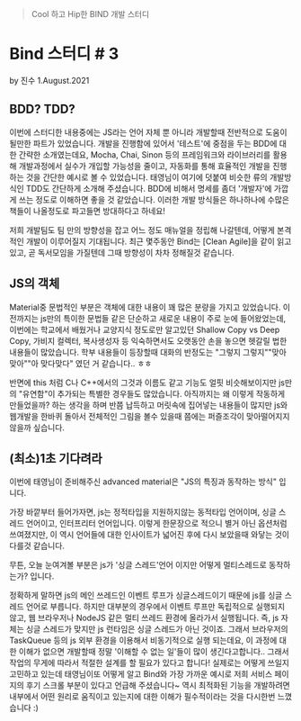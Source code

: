 > Cool 하고 Hip한 BIND 개발 스터디
# Bind 스터디 # 3
by 진수
 1.August.2021



## BDD? TDD?

이번에 스터디한 내용중에는 JS라는 언어 자체 뿐 아니라 개발할때 전반적으로 도움이 될만한 파트가 있었습니다.
개발을 진행함에 있어서 '테스트'에 중점을 두는 BDD에 대한 간략한 소개였는데요,
 Mocha, Chai, Sinon 등의 프레임워크와 라이브러리를 활용해 개발과정에서 실수가 개입할 가능성을 줄이고, 자동화를 통해 효율적인 개발을 진행하는 것을 간단한 예시로 볼 수 있었습니다.
태영님이 여기에 덧붙여 비슷한 류의 개발방식인 TDD도 간단하게 소개해 주셨습니다. BDD에 비해서 명세를 좀더 '개발자'에 가깝게 쓰는 정도로 이해하면 좋을 것 같았습니다. 이러한 개발 방식들은 하나하나에 수많은 책들이 나올정도로 파고들면 방대하다고 하네요!

저희 개발팀도 팀 만의 방향성을 잡고 어느 정도 매뉴얼을 정립해 나갈텐데, 어떻게 본격적인 개발이 이루어질지 기대됩니다. 최근 몇주동안 Bind는 [Clean Agile]을 같이 읽고 있고, 곧 독서모임을 가질텐데 그때 방향성이 차차 정해질것 같습니다.



## JS의 객체

Material중 문법적인 부분은 객체에 대한 내용이 꽤 많은 분량을 가지고 있었습니다.
이전까지는 js만의 특이한 문법들 같은 단순하고 새로운 내용이 주로 눈에 들어왔었는데, 이번에는 학교에서 배웠거나 교양지식 정도로만 알고있던 Shallow Copy vs Deep Copy, 가비지 컬렉터, 복사생성자 등 익숙하면서도 오랫동안 손을 놓으면 헷갈릴 법한 내용들이 많았습니다. 학부 내용들이 등장할때 대화의 반정도는 "그렇지 그렇지""맞아맞아""아 맞다맞다" 였던 거 같습니다.. ㅎㅎ

반면에 this 처럼 C나 C++에서의 그것과 이름도 같고 기능도 얼핏 비슷해보이지만 js만의 "유연함"이 추가되는 특별한 경우들도 많았습니다. 아직까지는 왜 이렇게 작동하게 만들었을까? 하는 생각을 하며 반쯤 납득하고 머릿속에 집어넣는 내용들이 많지만 js와 웹개발을 한바퀴 돌아서 전체적인 그림을 볼수 있을때 쯤에는 퍼즐조각이 맞아떨어지지 않을까 싶습니다.



## (최소)1초 기다려라

이번에 태영님이 준비해주신 advanced material은 "JS의 특징과 동작하는 방식" 입니다.

가장 바깥부터 들어가자면, js는 정적타입을 지원하지않는 동적타입 언어이며, 싱글 스레드 언어이고, 인터프리터 언어입니다. 이렇게 한문장으로 적으니 별거 아닌 옵션처럼 쓰여졌지만, 이 역시 언어들에 대한 인사이트가 넓어진 후에 다시 보았을때 와닿는 것이 다를것 같습니다.

무튼, 오늘 눈여겨볼 부분은 js가 '싱글 스레드'언어 이지만 어떻게 멀티스레드로 동작하는가? 입니다.

정확하게 말하면 js의 메인 쓰레드인 이벤트 루프가 싱글스레드이기 때문에 js를 싱글 스레드 언어로 부릅니다. 하지만 대부분의 경우에서 이벤트 루프만 독립적으로 실행되지 않고, 웹 브라우저나 NodeJS 같은 멀티 쓰레드 환경에 올라가서 실행됩니다. 즉, js 자체는 싱글 스레드가 맞지만 js 런타임은 싱글 스레드가 아닌 것이죠. 그래서 브라우저의 TaskQueue 등의 js 외부 환경을 이용해서 비동기적으로 실행 되는데요, 이 과정에 대한 이해가 없으면 개발할때 정말 '이해할 수 없는 일'들이 많이 생긴다고합니다.. 그래서 작업의 무게에 따라서 적절한 설계를 할 필요가 있다고 합니다! 실제로는 어떻게 쓰일지 고민하고 있는데 태영님이또 어떻게 알고 Bind와 가장 가까운 예시로 저희 서비스 페이지의 후기 스크롤 부분이 있다고 언급해 주셨습니다~ 역시 최적화된 기능을 개발하려면 내부에서 어떤 원리로 움직이고 있는지에 대한 이해가 필수적이라는 것을 다시한번 느꼈습니다 :)
